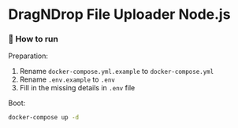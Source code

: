 # DragNDrop File Uploader Node.js

### :whale: How to run

Preparation:

1. Rename `docker-compose.yml.example` to `docker-compose.yml`
2. Rename `.env.example` to `.env`
3. Fill in the missing details in `.env` file

Boot:
```bash
docker-compose up -d
```
